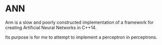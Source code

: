 # ANN
Ann is a slow and poorly constructed implementation of a framework for creating Artificial Neural Networks in C++14.

Its purpose is for me to attempt to implement a perceptron in perceptrons.
